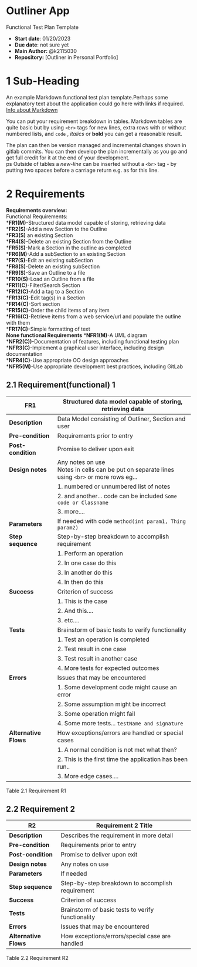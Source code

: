 # Outliner App
Functional Test Plan Template  
- **Start date**: 01/20/2023  
- **Due date**: not sure yet 
- **Main Author:** @k2115030   
- **Repository:**
[Outliner in Personal Portfolio]

# 1 Sub-Heading

An example Markdown functional test plan template.Perhaps some explanatory text about the application could go here with links if required.
[Info about Markdown](https://markdown.land/) 

You can put your requirement breakdown in tables. Markdown tables are quite basic but by using `<br>` tags for new lines, extra rows with or without numbered lists, and `code` , *italics* or **bold** you can get a reasonable result. 

The plan can then be version managed and incremental changes shown in gitlab commits. You can then develop the plan incrementally as you go and get full credit for it at the end of your development.  
ps Outside of tables a *new-line* can be inserted without a `<br>` tag - by putting two spaces before a carriage return e.g. as for this line. 


# 2 Requirements
<b>Requirements overview:</b><br>
Functional Requirements:<br>
*<b>FR1(M)</b>-Structured data model capable of storing, retrieving data<br>
*<b>FR2(S)</b>-Add a new Section to the Outline<br>
*<b>FR3(S)</b> an existing Section<br>
*<b>FR4(S)</b>-Delete an existing Section from the Outline<br>
*<b>FR5(S)</b>-Mark a Section in the outline as completed<br>
*<b>FR6(M)</b>-Add a subSection to an existing Section <br>
*<b>FR7(S)</b>-Edit an existing subSection<br>
*<b>FR8(S)</b>-Delete an existing subSection<br>
*<b>FR9(S)</b>-Save an Outline to a file<br>
*<b>FR10(S)</b>-Load an Outline from a file<br>
*<b>FR11(C)</b>-Filter/Search Section<br>
*<b>FR12(C)</b>-Add a tag to a Section<br>
*<b>FR13(C)</b>-Edit tag(s) in a Section<br>
*<b>FR14(C)</b>-Sort section<br>
*<b>FR15(C)</b>-Order the child items of any item<br>
*<b>FR16(C)</b>-Retrieve items from a web service/url and populate the outline with them<br>
*<b>FR17(C)</b>-Simple formatting of text<br>
<b>None functional Requirements</b>
*<b>NFR1(M)</b>-A UML diagram<br>
*<b>NFR2(C))</b>-Documentation of features, including functional testing plan<br>
*<b>NFR3(C)</b>-Implement a graphical user interface, including design documentation<br>
*<b>NFR4(C)</b>-Use appropriate OO design approaches<br>
*<b>NFR5(M)</b>-Use appropriate development best practices, including GitLab<br>
## 2.1 Requirement(functional) 1

| **FR1** |   **Structured data model capable of storing, retrieving data**    |
| ------ | ------------------------------------ | 
| **Description**      | Data Model consisting of Outliner, Section and user  | 
| **Pre-condition**     | Requirements prior to entry   |      
| **Post-condition**      | Promise to deliver upon exit   | 
| **Design notes**     | Any notes on use <br> Notes in cells can be put on separate lines using `<br>` or more rows eg... |
||1. numbered or unnumbered list of notes |
|| 2. and another... code can be included `Some code or Classname`  | 
|| 3. more.... |
| **Parameters**      | If needed with code `method(int param1, Thing param2)` |    
| **Step sequence**      |  Step-by-step breakdown to accomplish requirement |
||1. Perform an operation|
||2. In one case do this | 
||3. In another do this | 
||4. In then do this |
| **Success**      | Criterion of success |
||1. This is the case|
||2. And this.... |
||3. etc.... |
| **Tests**      |  Brainstorm of basic tests to verify functionality |
||1. Test an operation is completed |
||2. Test result in one case | 
||3. Test result in another case | 
||4. More tests for expected outcomes | 
| **Errors**      | Issues that may be encountered |
||1. Some development code might cause an error|
||2. Some assumption might be incorrect|
||3. Some operation might fail|
||4. Some more tests... `testName and signature`|
| **Alternative Flows**      | How exceptions/errors are handled or special cases |
||1. A normal condition is not met what then?|
||2. This is the first time the application has been run..|
||3. More edge cases....|

Table 2.1 Requirement R1

## 2.2 Requirement 2

| **R2** |   **Requirement 2 Title**    |
| ------ | ------------------------------------ | 
| **Description**      | Describes the requirement in more detail  | 
| **Pre-condition**     | Requirements prior to entry   |      
| **Post-condition**      | Promise to deliver upon exit   | 
| **Design notes**     | Any notes on use |
| **Parameters**      | If needed |    
| **Step sequence**      |  Step-by-step breakdown to accomplish requirement |
| **Success**      | Criterion of success |
| **Tests**      |  Brainstorm of basic tests to verify functionality |
| **Errors**      | Issues that may be encountered 
| **Alternative Flows**      | How exceptions/errors/special case are handled |

Table 2.2 Requirement R2




